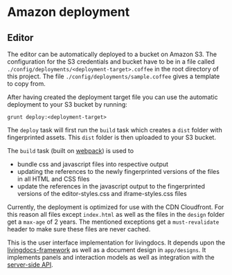 # Amazon deployment

## Editor

The editor can be automatically deployed to a bucket on Amazon S3. The configuration for the S3 credentials and bucket have to be in a file called `./config/deployments/<deployment-target>.coffee` in the root directory of this project. The file `./config/deployments/sample.coffee` gives a template to copy from.

After having created the deployment target file you can use the automatic deployment to your S3 bucket by running:

```
grunt deploy:<deployment-target>
```

The `deploy` task will first run the `build` task which creates a `dist` folder with fingerprinted assets. This `dist` folder is then uploaded to your S3 bucket.

The `build` task (built on [webpack](https://webpack.github.io/)) is used to
- bundle css and javascript files into respective output
- updating the references to the newly fingerprinted versions of the files in all HTML and CSS files
- update the references in the javascript output to the fingerprinted versions of the editor-styles.css and iframe-styles.css files

Currently, the deployment is optimized for use with the CDN Cloudfront. For this reason all files except `index.html` as well as the files in the `design` folder get a `max-age` of 2 years. The mentioned exceptions get a `must-revalidate` header to make sure these files are never cached.

This is the user interface implementation for livingdocs. It depends upon the [livingdocs-framework](https://github.com/upfrontIO/livingdocs-framework) as well as a document design in `app/designs`.
It implements panels and interaction models as well as integration with the [server-side API](https://github.com/upfrontIO/livingdocs-api).
